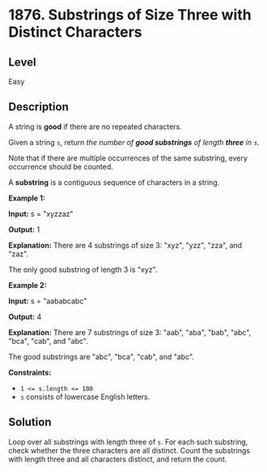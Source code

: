 # 1876. Substrings of Size Three with Distinct Characters
## Level
Easy

## Description
A string is **good** if there are no repeated characters.

Given a string `s`, return *the number of **good substrings** of length **three** in `s`*.

Note that if there are multiple occurrences of the same substring, every occurrence should be counted.

A **substring** is a contiguous sequence of characters in a string.

**Example 1:**

**Input:** s = "xyzzaz"

**Output:** 1

**Explanation:** There are 4 substrings of size 3: "xyz", "yzz", "zza", and "zaz". 

The only good substring of length 3 is "xyz".

**Example 2:**

**Input:** s = "aababcabc"

**Output:** 4

**Explanation:** There are 7 substrings of size 3: "aab", "aba", "bab", "abc", "bca", "cab", and "abc".

The good substrings are "abc", "bca", "cab", and "abc".

**Constraints:**

* `1 <= s.length <= 100`
* `s` consists of lowercase English letters.

## Solution
Loop over all substrings with length three of `s`. For each such substring, check whether the three characters are all distinct. Count the substrings with length three and all characters distinct, and return the count.
